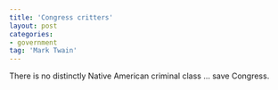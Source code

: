 ```yaml
---
title: 'Congress critters'
layout: post
categories:
- government
tag: 'Mark Twain'
---
```


There is no distinctly Native American criminal class ... save Congress.